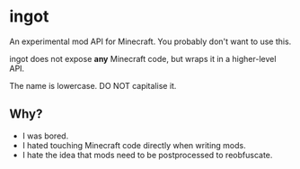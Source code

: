 # ingot

An experimental mod API for Minecraft. You probably don't want to use this.

ingot does not expose **any** Minecraft code, but wraps it in a higher-level
API.

The name is lowercase. DO NOT capitalise it.

## Why?

- I was bored.
- I hated touching Minecraft code directly when writing mods.
- I hate the idea that mods need to be postprocessed to reobfuscate.
